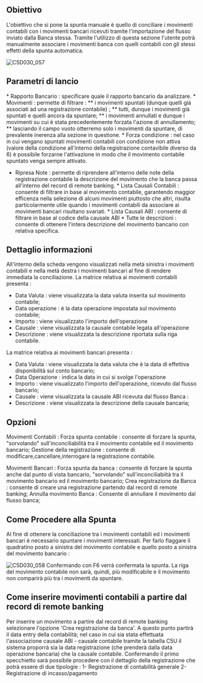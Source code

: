 ## Obiettivo
L'obiettivo che si pone la spunta manuale è quello di conciliare i movimenti contabili con i movimenti bancari ricevuti tramite l'importazione del flusso inviato dalla Banca stessa.
Tramite l'utilizzo di questa sezione l'utente potrà manualmente associare i movimenti banca con quelli contabili con gli stessi effetti della spunta automatica.

![C5D030_057](http://doc.smeup.com/immagini/MBDOC_SCH-C5D030_RIM/C5D030_057.png)
## Parametri di lancio
 \* Rapporto Bancario :  specificare quale il rapporto bancario da analizzare.
 \* Movimenti :  permette di filtrare : 
 \*\* i movimenti spuntati (dunque quelli già associati ad una registrazione contabile) ;
 \*\* tutti, dunque i movimenti già spuntati e quelli ancora da spuntare;
 \*\* i movimenti annullati e dunque i movimenti su cui è stata precedentemente forzata l'azione di annullamento;
 \*\* lasciando il campo vuoto otterremo solo i movimenti da spuntare, di prevalente inerenza alla sezione in questione.
 \* Forza condizione :  nel caso in cui vengano spuntati movimenti contabili con condizione non attiva (valore della condizione all'interno della registrazione contavìbile diverso da 6) è possibile forzarne l'attivazione in modo che il movimento contabile spuntato venga sempre attivato.
-  Ripresa Note :  permette di riprendere all'interno delle note della registrazione contabile la descrizione del movimento che la banca passa all'interno del record di remote banking.
 \* Lista Causali Contabili :  consente di filtrare in base al movimento contabile, garantendo maggior efficenza nella selezione di alcuni movimenti piuttosto che altri, risulta particolarmente utile quando i movimenti contabili da associare ai movimenti bancari risultano svariati.
 \* Lista Causali ABI :  consente di filtrare in base al codice della causale ABI
 \* Tutte le descrizioni :  consente di ottenere l'intera descrizione del movimento bancario con relativa specifica.

## Dettaglio informazioni
All'interno della scheda vengono visualizzati nella metà sinistra i movimenti contabili e nella metà destra i movimenti bancari al fine di rendere immediata la conciliazione.
La matrice relativa ai movimenti contabili presenta : 
-  Data Valuta :  viene visualizzata la data valuta inserita sul movimento contabile;
-  Data operazione :  è la data operazione impostata sul movimento contabile;
-  Importo :  viene visualizzato l'importo dell'operazione
-  Causale :  viene visualizzata la causale contabile legata all'operazione
-  Descrizione :  viene visualizzata la descrizione riportata sulla riga contabile.

La matrice relativa ai movimenti bancari presenta : 
-  Data Valuta :  viene visualizzata la data valuta che è la data di effettiva disponibilità sul conto bancario;
-  Data Operazione : indica la data in cui si svolge l'operazione
-  Importo : viene visualizzato l'importo dell'operazione, ricevuto dal flusso bancario;
-  Causale :  viene visualizzata la causale ABI ricevuta dal flusso Banca : 
-  Descrizione : viene visualizzata la descrizione della causale bancaria;

## Opzioni
Movimenti Contabili : 
Forza spunta contabile :  consente di forzare la spunta, "sorvolando" sull'inconciliabilità tra il movimento contabile ed il movimento bancario;
Gestione della registrazione :  consente di modificare,cancellare,interrogare la registrazione contabile.

Movimenti Bancari : 
Forza spunta da banca :  consente di forzare la spunta anche dal punto di vista bancario, "sorvolando" sull'inconciliabiità tra il movimento bancario ed il movimento bancario;
Crea registrazione da Banca :  consente di creare una registrazione partendo dal record di remote banking;
Annulla movimento Banca :  Consente di annullare il movimento dal flusso banca;

## Come Procedere alla Spunta

Al fine di ottenere la conciliazione tra i movimenti contabili ed i movimenti bancari è necessario spuntare i movimenti interessati. Per farlo flaggare il quadratino posto a sinistra del movimento contabile e quello posto a sinistra del movimento bancario : 

![C5D030_058](http://doc.smeup.com/immagini/MBDOC_SCH-C5D030_RIM/C5D030_058.png)
Confermando con F6 verrà confermata la spunta. La riga del movimento contabile non sarà, quindi, più modificabile e il movimento non comparirà più tra i movimenti da spuntare.

## Come inserire movimenti contabili a partire dal record di remote banking

Per inserire un movimento a partire dal record di remote banking selezionare l'opzione 'Crea registrazione da banca'. A questo punto partirà il data entry della contabilità; nel caso in cui sia stata effettuata l'associazione causale ABI - causale contabile tramite la tabella C5U il sistema proporrà sia la data registrazione (che prenderà dalla data operazione bancaria) che la causale contabile.
Confermando il primo specchietto sarà possibile procedere con il dettaglio della registrazione che potrà essere di due tipologie : 
1- Registrazione di contabilità generale
2- Registrazione di incasso/pagamento
